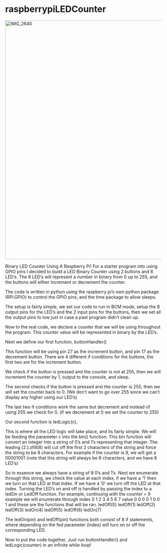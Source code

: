 # raspberrypiLEDCounter

<img class="alignnone wp-image-1166 size-large" src="http://www.yrra.net/wp-content/uploads/2015/09/IMG_2640-1024x768.jpg" alt="IMG_2640" width="1024" height="768" />

Binary LED Counter Using A Raspberry Pi!
For a starter program into using GPIO pins I decided to build a LED Binary Counter using 2 buttons and 8 LED’s. The 8 LED’s will represent a number in binary from 0 up to 255, and the buttons will either increment or decrement the counter.

The code is written in python using the raspberry pi’s own python package (RPi.GPIO) to control the GPIO pins, and the time package to allow sleeps.

The setup is fairly simple, we set our code to run in BCM mode, setup the 8 output pins for the LED’s and the 2 input pins for the buttons, then we set all the output pins to low just in case a past program didn’t clean up.

Now to the real code, we declare a counter that we will be using throughout the program. This counter value will be represented in binary by the LED’s.

Next we define our first function, buttonHandler()

This function will be using pin 27 as the increment button, and pin 17 as the decrement button. There are 4 different if conditions for the buttons, the first two are for the increment button.

We check if the button is pressed and the counter is not at 255, then we will increment the counter by 1, output to the console, and sleep.

The second checks if the button is pressed and the counter is 255, then we will set the counter back to 0. (We don’t want to go over 255 since we can’t display any higher using our LED’s)

The last two if conditions work the same but decrement and instead of using 255 we check for 0. (if we decrement at 0 we set the counter to 255)

Our second function is ledLogic(c),

This is where all the LED logic will take place, and its fairly simple.
We will be feeding the parameter c into the bin() function. This bin function will convert an integer into a string of 0’s and 1’s representing that integer.
The leading [2:].zfill(8) will cut off the first 2 characters of the string and force the string to be 8 characters.
For example if the counter is 9, we will get a 00001001 (note that this string will always be 8 characters, and we have 8 LED’s)

So in essence we always have a string of 8 0’s and 1’s.
Next we enumerate through this string, we check the value at each index, if we have a ‘1’ then we turn on that LED at that index.
If we have a ‘0’ we turn off the LED at that index. Turning the LED’s on and off is handled by passing the index to a ledOn or LedOff function.
For example, continuing with the counter = 9 example we will enumerate through
index
0 1 2 3 4 5 6 7
value
0 0 0 0 1 0 0 1
and these are the functions that will be ran.
ledOff(0)
ledOff(1)
ledOff(2)
ledOff(3)
ledOn(4)
ledOff(5)
ledOff(6)
ledOn(7)

The ledOn(pin) and ledOff(pin) functions both consist of 8 if statements, where depending on the fed parameter (index) will turn on or off the corresponding LED.

Now to put the code together,
Just run buttonHandler() and ledLogic(counter) in an infinite while loop!
